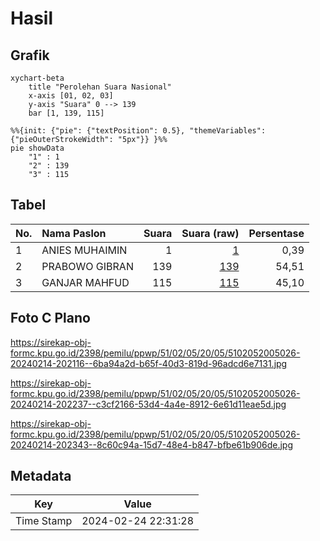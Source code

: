 # Hasil

## Grafik

```mermaid
xychart-beta
    title "Perolehan Suara Nasional"
    x-axis [01, 02, 03]
    y-axis "Suara" 0 --> 139
    bar [1, 139, 115]
```

```mermaid
%%{init: {"pie": {"textPosition": 0.5}, "themeVariables": {"pieOuterStrokeWidth": "5px"}} }%%
pie showData
    "1" : 1
    "2" : 139
    "3" : 115
```

## Tabel

| No. | Nama Paslon    | Suara | Suara (raw) | Persentase |
|:--- |:-------------- | -----:| -----------:| ----------:|
| 1   | ANIES MUHAIMIN | 1     | [1][p-1]    | 0,39       |
| 2   | PRABOWO GIBRAN | 139   | [139][p-2]  | 54,51      |
| 3   | GANJAR MAHFUD  | 115   | [115][p-3]  | 45,10      |


[p-1]: https://github.com/gigit-pemilu/pemilu-2024/blob/main/pilpres/hitung-suara/sub/51-bali/sub/02-tabanan/sub/05-tabanan/sub/2005-dauh-peken/sub/026-tps/sub/paslon-1.txt
[p-2]: https://github.com/gigit-pemilu/pemilu-2024/blob/main/pilpres/hitung-suara/sub/51-bali/sub/02-tabanan/sub/05-tabanan/sub/2005-dauh-peken/sub/026-tps/sub/paslon-2.txt
[p-3]: https://github.com/gigit-pemilu/pemilu-2024/blob/main/pilpres/hitung-suara/sub/51-bali/sub/02-tabanan/sub/05-tabanan/sub/2005-dauh-peken/sub/026-tps/sub/paslon-3.txt

## Foto C Plano

https://sirekap-obj-formc.kpu.go.id/2398/pemilu/ppwp/51/02/05/20/05/5102052005026-20240214-202116--6ba94a2d-b65f-40d3-819d-96adcd6e7131.jpg

https://sirekap-obj-formc.kpu.go.id/2398/pemilu/ppwp/51/02/05/20/05/5102052005026-20240214-202237--c3cf2166-53d4-4a4e-8912-6e61d11eae5d.jpg

https://sirekap-obj-formc.kpu.go.id/2398/pemilu/ppwp/51/02/05/20/05/5102052005026-20240214-202343--8c60c94a-15d7-48e4-b847-bfbe61b906de.jpg


## Metadata

| Key        | Value               |
| ---------- | ------------------- |
| Time Stamp | 2024-02-24 22:31:28 |



